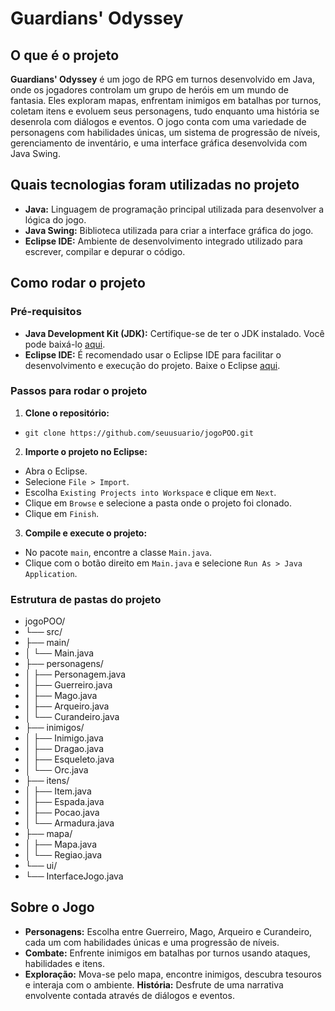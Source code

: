 <h1>Guardians' Odyssey</h1>

<h2>O que é o projeto</h2>

<b>Guardians' Odyssey</b> é um jogo de RPG em turnos desenvolvido em Java, onde os jogadores controlam um grupo de heróis em um mundo de fantasia. Eles exploram mapas, enfrentam inimigos em batalhas por turnos, coletam itens e evoluem seus personagens, tudo enquanto uma história se desenrola com diálogos e eventos. O jogo conta com uma variedade de personagens com habilidades únicas, um sistema de progressão de níveis, gerenciamento de inventário, e uma interface gráfica desenvolvida com Java Swing.

<h2>Quais tecnologias foram utilizadas no projeto</h2>

- <b>Java:</b> Linguagem de programação principal utilizada para desenvolver a lógica do jogo.
- <b>Java Swing:</b> Biblioteca utilizada para criar a interface gráfica do jogo.
- <b>Eclipse IDE:</b> Ambiente de desenvolvimento integrado utilizado para escrever, compilar e depurar o código.

<h2>Como rodar o projeto</h2>

<h3>Pré-requisitos</h3>

- <b>Java Development Kit (JDK):</b> Certifique-se de ter o JDK instalado. Você pode baixá-lo [aqui](https://www.oracle.com/java/technologies/downloads/?er=221886#javasejdk).
- <b>Eclipse IDE:</b> É recomendado usar o Eclipse IDE para facilitar o desenvolvimento e execução do projeto. Baixe o Eclipse [aqui](https://www.eclipse.org/downloads/).

<h3>Passos para rodar o projeto</h3>

1. <b>Clone o repositório:</b>

- `git clone https://github.com/seuusuario/jogoPOO.git`

2. <b>Importe o projeto no Eclipse:</b>

-   Abra o Eclipse.
-   Selecione `File > Import`.
-   Escolha `Existing Projects into Workspace` e clique em `Next`.
-   Clique em `Browse` e selecione a pasta onde o projeto foi clonado.
-   Clique em `Finish`.

3. <b>Compile e execute o projeto:</b>

-   No pacote `main`, encontre a classe `Main.java`.
-   Clique com o botão direito em `Main.java` e selecione `Run As > Java Application`.

<h3>Estrutura de pastas do projeto</h3>

- jogoPOO/
- └── src/
- ├── main/
- │ └── Main.java
- ├── personagens/
- │ ├── Personagem.java
- │ ├── Guerreiro.java
- │ ├── Mago.java
- │ ├── Arqueiro.java
- │ └── Curandeiro.java
- ├── inimigos/
- │ ├── Inimigo.java
- │ ├── Dragao.java
- │ ├── Esqueleto.java
- │ └── Orc.java
- ├── itens/
- │ ├── Item.java
- │ ├── Espada.java
- │ ├── Pocao.java
- │ └── Armadura.java
- ├── mapa/
- │ ├── Mapa.java
- │ └── Regiao.java
- └── ui/
- └── InterfaceJogo.java

<h2>Sobre o Jogo</h2>

-   <b>Personagens:</b> Escolha entre Guerreiro, Mago, Arqueiro e Curandeiro, cada um com habilidades únicas e uma progressão de níveis.
-   <b>Combate:</b> Enfrente inimigos em batalhas por turnos usando ataques, habilidades e itens.
-   <b>Exploração:</b> Mova-se pelo mapa, encontre inimigos, descubra tesouros e interaja com o ambiente.
    <b>História:</b> Desfrute de uma narrativa envolvente contada através de diálogos e eventos.
